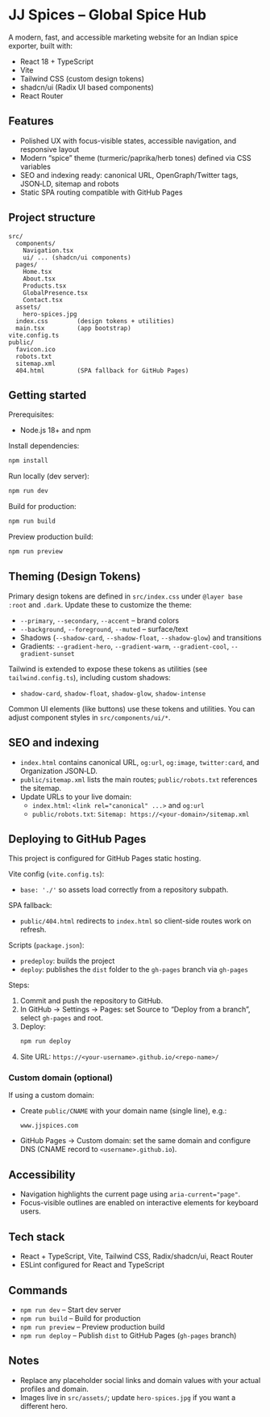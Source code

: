 # JJ Spices – Global Spice Hub

A modern, fast, and accessible marketing website for an Indian spice exporter, built with:

- React 18 + TypeScript
- Vite
- Tailwind CSS (custom design tokens)
- shadcn/ui (Radix UI based components)
- React Router

## Features

- Polished UX with focus-visible states, accessible navigation, and responsive layout
- Modern “spice” theme (turmeric/paprika/herb tones) defined via CSS variables
- SEO and indexing ready: canonical URL, OpenGraph/Twitter tags, JSON‑LD, sitemap and robots
- Static SPA routing compatible with GitHub Pages

## Project structure

```
src/
  components/
    Navigation.tsx
    ui/ ... (shadcn/ui components)
  pages/
    Home.tsx
    About.tsx
    Products.tsx
    GlobalPresence.tsx
    Contact.tsx
  assets/
    hero-spices.jpg
  index.css        (design tokens + utilities)
  main.tsx         (app bootstrap)
vite.config.ts
public/
  favicon.ico
  robots.txt
  sitemap.xml
  404.html         (SPA fallback for GitHub Pages)
```

## Getting started

Prerequisites:
- Node.js 18+ and npm

Install dependencies:
```bash
npm install
```

Run locally (dev server):
```bash
npm run dev
```

Build for production:
```bash
npm run build
```

Preview production build:
```bash
npm run preview
```

## Theming (Design Tokens)

Primary design tokens are defined in `src/index.css` under `@layer base :root` and `.dark`.
Update these to customize the theme:

- `--primary`, `--secondary`, `--accent` – brand colors
- `--background`, `--foreground`, `--muted` – surface/text
- Shadows (`--shadow-card`, `--shadow-float`, `--shadow-glow`) and transitions
- Gradients: `--gradient-hero`, `--gradient-warm`, `--gradient-cool`, `--gradient-sunset`

Tailwind is extended to expose these tokens as utilities (see `tailwind.config.ts`), including custom shadows:
- `shadow-card`, `shadow-float`, `shadow-glow`, `shadow-intense`

Common UI elements (like buttons) use these tokens and utilities. You can adjust component styles in `src/components/ui/*`.

## SEO and indexing

- `index.html` contains canonical URL, `og:url`, `og:image`, `twitter:card`, and Organization JSON‑LD.
- `public/sitemap.xml` lists the main routes; `public/robots.txt` references the sitemap.
- Update URLs to your live domain:
  - `index.html`: `<link rel="canonical" ...>` and `og:url`
  - `public/robots.txt`: `Sitemap: https://<your-domain>/sitemap.xml`

## Deploying to GitHub Pages

This project is configured for GitHub Pages static hosting.

Vite config (`vite.config.ts`):
- `base: './'` so assets load correctly from a repository subpath.

SPA fallback:
- `public/404.html` redirects to `index.html` so client-side routes work on refresh.

Scripts (`package.json`):
- `predeploy`: builds the project
- `deploy`: publishes the `dist` folder to the `gh-pages` branch via `gh-pages`

Steps:
1. Commit and push the repository to GitHub.
2. In GitHub → Settings → Pages: set Source to “Deploy from a branch”, select `gh-pages` and root.
3. Deploy:
   ```bash
   npm run deploy
   ```
4. Site URL: `https://<your-username>.github.io/<repo-name>/`

### Custom domain (optional)
If using a custom domain:
- Create `public/CNAME` with your domain name (single line), e.g.:
  ```
  www.jjspices.com
  ```
- GitHub Pages → Custom domain: set the same domain and configure DNS (CNAME record to `<username>.github.io`).

## Accessibility

- Navigation highlights the current page using `aria-current="page"`.
- Focus-visible outlines are enabled on interactive elements for keyboard users.

## Tech stack

- React + TypeScript, Vite, Tailwind CSS, Radix/shadcn/ui, React Router
- ESLint configured for React and TypeScript

## Commands

- `npm run dev` – Start dev server
- `npm run build` – Build for production
- `npm run preview` – Preview production build
- `npm run deploy` – Publish `dist` to GitHub Pages (`gh-pages` branch)

## Notes

- Replace any placeholder social links and domain values with your actual profiles and domain.
- Images live in `src/assets/`; update `hero-spices.jpg` if you want a different hero.
